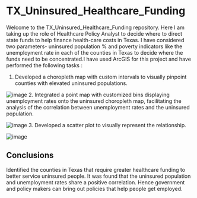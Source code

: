 # TX_Uninsured_Healthcare_Funding
Welcome to the TX_Uninsured_Healthcare_Funding repository. Here I am taking up the role of Healthcare Policy Analyst to decide where to direct state funds to help finance health-care costs in Texas. I have considered two parameters- uninsured population % and poverty indicators like the unemployment rate in each of the counties in Texas to decide where the funds need to be concentrated.I have used ArcGIS for this project and have performed the following tasks :

1. Developed a choropleth map with custom intervals to visually pinpoint counties with elevated uninsured populations.

![image](https://github.com/PHANINDRA25/TX_Uninsured_Healthcare_Funding/assets/136892334/d2524c1b-dacb-4000-980c-094f88014ba0)
2. Integrated a point map with customized bins displaying unemployment rates onto the uninsured choropleth map, facilitating the analysis of the correlation between unemployment rates and the uninsured population.

![image](https://github.com/PHANINDRA25/TX_Uninsured_Healthcare_Funding/assets/136892334/3de9a9d9-931d-4fa8-9950-0cee535734ef)
3. Developed a scatter plot to visually represent the relationship.

![image](https://github.com/PHANINDRA25/TX_Uninsured_Healthcare_Funding/assets/136892334/e2c5b4d7-cebb-44f4-85eb-876f0a1ec4f4)


## Conclusions 
Identified the counties in Texas that require greater healthcare funding to better service uninsured people. 
It was found that the uninsured population and unemployment rates share a positive correlation. Hence government and policy makers can bring out policies that help people get employed.

